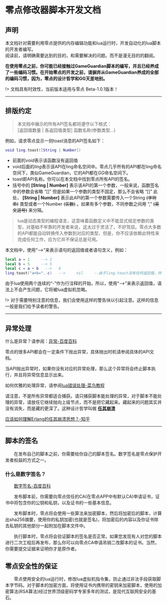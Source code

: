 # 零点修改器脚本开发文档   

## 声明
本文档针对需要利用零点提供的内存编辑功能和lua运行时，开发自动化的lua脚本的开发者编写。  
阅读前，请明确需要达到的目的，和需要解决的问题。而不是漫无目的的翻阅。

**在使用零点之前，你可能已经接触过GameGuardian脚本的编写，并且已经养成了一些编码习惯。在开始零点的开发之前，请摒弃从GameGuardian养成的全部的编码习惯，因为，零点的设计哲学和GG天差地别。**

!> 文档具有时效性，当前版本适用与零点 Beta-1.0.1版本！

---

## 排版约定  
> 本文档中展示的所有API签名都将遵守以下格式：  
> [返回值数量 | 各返回值类型]  函数名称(参数类型...)

例如，请求零点显示一则toast消息的API签名如下：
``` lua
void ling.toast([String | Number])
```
- 前面的*void*表示该函数没有返回值
- void后面的*ling*表示该API在ling命名空间中。零点几乎所有的API都在ling命名空间下，类似GameGuardian，它的API都在*GG*命名空间下。
- toast即API名称。你可以在本文档中找到零点所有API的签名。
- 括号中的 **[String | Number]** 表示该API的第一个参数，一般来说，函数签名中的参数会省略 “[]” 但是如果一个参数的类型不固定，那么不会省略 “[]” 此处， **[String | Number]** 表示此API的第一个参数需要传入一个String ~~(字符串)~~ 类型或者一个Number ~~(实数)~~ 。如果有多个参数，不同参数之间用 “,” ~~(英文逗号)~~ 来分隔。
> lua是动态类型的编程语言，这意味着函数定义中不能显式规定参数的类型，对基础不牢靠的开发者来说，这太过于灵活了，不好驾驭。零点大多数的API都能自动转换传入参数到对应的类型，但是，你不应该依赖此特性来完成任何工作，应为它并不保证总是可用。

本文档中，使用“-->”来表示语句的返回值或者语句含义，例如：
~~~ lua
local a = 1     --> 1
local b = 5     --> 5
local c = a + b   -->   6
ling.toast("a+b="..c)   -->     nil     --由于ling.toast没有任何返回值，所以为nil
~~~
由于lua使用两个连续的“-”作为行注释的开始，所以，使用“-->”来表示返回值，语法上不会产生问题，它将被lua虚拟机忽略。

!> 对于需要特别注意的信息，我们会使用这样的警告块以引起注意。这样的信息一般是我们给予读者的警告。

---

## 异常处理

什么是异常？请参阅：[异常-百度百科](https://baike.baidu.com/item/%E5%BC%82%E5%B8%B8/5952477)

零点的很多API都会在一定条件下抛出异常，具体抛出时机请参阅具体的API文档。

当API抛出异常时，如果你没有对应的异常处理，那么这个异常将会终止脚本执行，并且将异常信息显示出来。

如何优雅的处理异常，请参阅[lua错误处理-菜鸟教程](https://www.runoob.com/lua/lua-error-handling.html)

请注意，不是所有异常都适合捕获。请只捕获脚本能处理的异常，对于脚本不能处理的异常，请放任它继续抛向上级节点，而不是把它藏起来。藏起来的问题其实并没有消失，而是藏的更深了。这种设计哲学叫做 <u> **任其崩溃** </u>

[应该如何理解Erlang的任其崩溃思想？-知乎](https://www.zhihu.com/question/21325941)



---

## 脚本的签名
&emsp;&emsp;在发布自己的脚本之前，你需要给你自己的脚本签名。数字签名是零点保护开发者权益的方式之一。  
### 什么是数字签名？
&emsp;&emsp;[数字签名-百度百科](https://baike.baidu.com/item/%E6%95%B0%E5%AD%97%E7%AD%BE%E5%90%8D/212550)  

&emsp;&emsp;发布脚本前，你需要向零点信任的CA(在零点APP中有默认CA)申请证书，证书中将包含你的公钥和私钥，以及证书的一些基本信息。

&emsp;&emsp;发布脚本时，零点将会使用一些算法来加密脚本，然后将加密后的脚本，计算出sha256摘要，使用你的私钥加密(也就是签名)，将加密后的内容以及你证书除去私钥的其他部分一起附加在脚本文件中。

&emsp;&emsp;执行脚本时，零点将会验证脚本的签名是否正常。如果您发现有人对您的脚本进行二次工程后再发布，那么你可以向零点CA申请吊销二改脚本的证书。当然，你需要提交证据来证明你才是原作者。

## 零点安全性的保证
&emsp;&emsp;零点使用安全的lua运行时，修改lua虚拟机指令集，防止通过非法手段获取脚本字节码。对于脚本的加密方面，将使用证书内携带的密钥来加密脚本，使用的加密算法(RSA算法)经过世界顶级密码学专家多年的测试，是现代互联网安全的基石。







